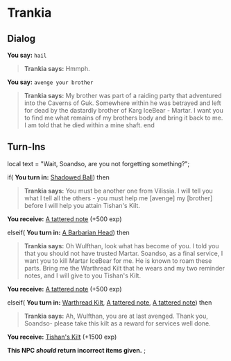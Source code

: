 # Trankia


## Dialog

**You say:** `hail`



>**Trankia says:** Hmmph.
 
**You say:** `avenge your brother`



>**Trankia says:** My brother was part of a raiding party that adventured into the Caverns of Guk. Somewhere within he was betrayed and left for dead by the dastardly brother of Karg IceBear - Martar. I want you to find me what remains of my brothers body and bring it back to me. I am told that he died within a mine shaft.
end

## Turn-Ins



local text = "Wait, Soandso, are you not forgetting something?";


if( **You turn in:** [Shadowed Ball](/item/10528)) then


>**Trankia says:** You must be another one from Vilissia. I will tell you what I tell all the others - you must help me [avenge] my [brother] before I will help you attain Tishan's Kilt.


 **You receive:**  [A tattered note](/item/18797) (+500 exp)

elseif( **You turn in:** [A Barbarian Head](/item/10556)) then


>**Trankia says:** Oh Wulfthan, look what has become of you. I told you that you should not have trusted Martar.  Soandso, as a final service, I want you to kill Martar IceBear for me. He is known to roam these parts. Bring me the Warthread Kilt that he wears and my two reminder notes, and I will give to you Tishan's Kilt.


 **You receive:**  [A tattered note](/item/18798) (+500 exp)

elseif( **You turn in:** [Warthread Kilt](/item/1347), [A tattered note](/item/18797), [A tattered note](/item/18798)) then


>**Trankia says:** Ah, Wulfthan, you are at last avenged. Thank you, Soandso- please take this kilt as a reward for services well done.


 **You receive:**  [Tishan's Kilt](/item/2365) (+1500 exp)

**This NPC *should* return incorrect items given.**
;

